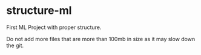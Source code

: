 # structure-ml
First ML Project with proper structure.

Do not add more files that are more than 100mb in size as it may slow down the git. 

